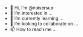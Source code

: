 - 👋 Hi, I’m @noisersup
- 👀 I’m interested in ...
- 🌱 I’m currently learning ...
- 💞️ I’m looking to collaborate on ...
- 📫 How to reach me ...

<!---
noisersup/noisersup is a ✨ special ✨ repository because its `README.md` (this file) appears on your GitHub profile.
You can click the Preview link to take a look at your changes.
--->

